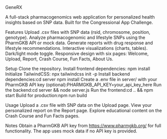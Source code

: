 GeneRX

A full-stack pharmacogenomics web application for personalized health insights based on SNP data. Built for the Congressional App Challenge.

Features
Upload .csv files with SNP data (rsid, chromosome, position, genotype).
Analyze pharmacogenomic and lifestyle SNPs using the PharmGKB API or mock data.
Generate reports with drug response and lifestyle recommendations.
Interactive visualizations (charts, tables).
Dark/light mode toggle.
Responsive design with six pages: Welcome, Upload, Report, Crash Course, Fun Facts, About Us.

Setup
Clone the repository.
Install frontend dependencies: npm install
Initialize TailwindCSS: npx tailwindcss init -p
Install backend dependencies:cd server
npm install
Create a .env file in server/ with your PharmGKB API key (optional):PHARMGKB_API_KEY=your_api_key_here
Run the backend:cd server && node server.js
Run the frontend:cd .. && npm start
Build for production:npm run build

Usage
Upload a .csv file with SNP data on the Upload page.
View your personalized report on the Report page.
Explore educational content on the Crash Course and Fun Facts pages.

Notes
Obtain a PharmGKB API key from https://www.pharmgkb.org/ for full functionality.
The app uses mock data if no API key is provided.
